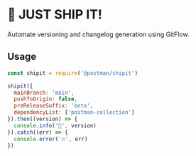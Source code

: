 # 🚢 JUST SHIP IT!
Automate versioning and changelog generation using GitFlow.

## Usage
```js
const shipit = require('@postman/shipit')

shipit({
  mainBranch: 'main',
  pushToOrigin: false,
  preReleaseSuffix: 'beta',
  dependencyList: ['postman-collection']
}).then((version) => {
  console.info('🚀', version)
}).catch((err) => {
  console.error('🔥', err)
})
```
